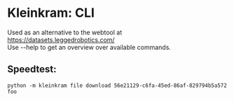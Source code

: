 # Kleinkram: CLI

Used as an alternative to the webtool at https://datasets.leggedrobotics.com/ \
Use --help to get an overview over available commands.


## Speedtest:


```
python -m kleinkram file download 56e21129-c6fa-45ed-86af-829794b5a572 foo
```
